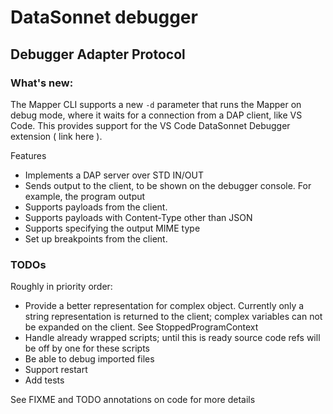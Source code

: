 # DataSonnet debugger

## Debugger Adapter Protocol

### What's new:

The Mapper CLI supports a new `-d` parameter that runs the Mapper on debug mode, where it waits for a connection from a DAP client, like VS Code. This provides support for the VS Code DataSonnet Debugger extension ( link here ).

Features 

* Implements a DAP server over STD IN/OUT
* Sends output to the client, to be shown on the debugger console. For example, the program output
* Supports payloads from the client.
* Supports payloads with Content-Type other than JSON
* Supports specifying the output MIME type 
* Set up breakpoints from the client.

### TODOs

Roughly in priority order:

* Provide a better representation for complex object. Currently only a string representation is returned to the client; complex variables can not be expanded on the client. See StoppedProgramContext
* Handle already wrapped scripts; until this is ready source code refs will be off by one for these scripts
* Be able to debug imported files
* Support restart
* Add tests

See FIXME and TODO annotations on code for more details
